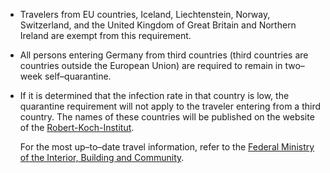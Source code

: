 - Travelers from EU countries, Iceland, Liechtenstein, Norway, Switzerland, and the United Kingdom of Great Britain and Northern Ireland are exempt from this requirement.

- All persons entering Germany from third countries (third countries are countries outside the European Union) are required to remain in two–week self–quarantine.

- If it is determined that the infection rate in that country is low, the quarantine requirement will not apply to the traveler entering from a third country. The names of these countries will be published on the website of the [Robert-Koch-Institut](https://www.rki.de/DE/Home/homepage_node.html).

  For the most up–to–date travel information, refer to the [Federal Ministry of the Interior, Building and Community](https://www.bmi.bund.de/SharedDocs/faqs/EN/topics/civil-protection/coronavirus/coronavirus-faqs.html;jsessionid=6E220CBEC1484CEF34F9618F8E5197FA.2_cid287#doc13797140bodyText3).
